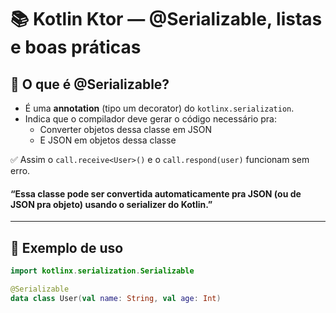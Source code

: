 # 📚 Kotlin Ktor — @Serializable, listas e boas práticas

## 🚀 O que é @Serializable?

- É uma **annotation** (tipo um decorator) do `kotlinx.serialization`.
- Indica que o compilador deve gerar o código necessário pra:
    - Converter objetos dessa classe em JSON
    - E JSON em objetos dessa classe

✅ Assim o `call.receive<User>()` e o `call.respond(user)` funcionam sem erro.

#### “Essa classe pode ser convertida automaticamente pra JSON (ou de JSON pra objeto) usando o serializer do Kotlin.”

---

## 📝 Exemplo de uso

```kotlin
import kotlinx.serialization.Serializable

@Serializable
data class User(val name: String, val age: Int)

